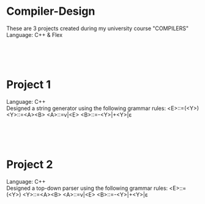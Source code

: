 #  Compiler-Design
These are 3 projects created during my university course "COMPILERS"
Language: C++ & Flex

<br><br><br>

#  Project 1
Language: C++ <br>
Designed a string generator using the following grammar rules:
<Ε>::=(<Υ>)
<Υ>::=<Α><Β>
<Α>::=ν|<Ε>
<Β>::=-<Υ>|+<Υ>|ε

<br><br><br>
#  Project 2
Language: C++ <br>
Designed a top-down parser using the following grammar rules:
<Ε>::=(<Υ>)
<Υ>::=<Α><Β>
<Α>::=ν|<Ε>
<Β>::=-<Υ>|+<Υ>|ε

